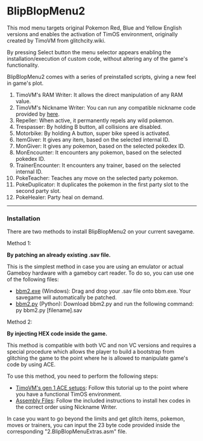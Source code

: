 # BlipBlopMenu2

This mod menu targets original Pokemon Red, Blue and Yellow English versions and enables the activation of TimOS environment, originally created by TimoVM from glitchcity.wiki.

By pressing Select button the menu selector appears enabling the installation/execution of custom code, without altering any of the game's functionality.

BlipBlopMenu2 comes with a series of preinstalled scripts, giving a new feel in game's plot.
<ol> 
<li> TimoVM's RAM Writer: It allows the direct manipulation of any RAM value.</li>
<li> TimoVM's Nickname Writer: You can run any compatible nickname code provided by <a href="https://glitchcity.wiki/wiki/Guides:Nickname_Writer_Codes">here</a>.</li>
<li> Repeller: When active, it permanently repels any wild pokemon.</li>
<li> Trespasser: By holding B button, all collisions are disabled.</li>
<li> Motorbike: By holding A button, super bike speed is activated.</li>
<li> ItemGiver: It gives any item, based on the selected internal ID.</li>
<li> MonGiver: It gives any pokemon, based on the selected pokedex ID.</li>
<li> MonEncounter: It encounters any pokemon, based on the selected pokedex ID.</li>
<li> TrainerEncounter: It encounters any trainer, based on the selected internal ID.</li>
<li> PokeTeacher: Teaches any move on the selected party pokemon.</li>
<li> PokeDuplicator: It duplicates the pokemon in the first party slot to the second party slot.</li>
<li> PokeHealer: Party heal on demand.</li>
</ol>

----


### Installation

There are two methods to install BlipBlopMenu2 on your current savegame.

Method 1:

**By patching an already existing .sav file.**

This is the simplest method in case you are using an emulator or actual Gameboy hardware with a gameboy cart reader.
To do so, you can use one of the following files:
- [bbm2.exe](https://github.com/M4n0zz/BlipBlopMenu2/releases/download/patcher-v1.1/bbm2.exe) (Windows): Drag and drop your .sav file onto bbm.exe. Your savegame will automatically be patched.
- [bbm2.py](https://github.com/M4n0zz/BlipBlopMenu2/releases/download/patcher-v1.1/bbm2.py) (Python): Download bbm2.py and run the following command: py bbm2.py [filename].sav


Method 2:

**By injecting HEX code inside the game.**

This method is compatible with both VC and non VC versions and requires a special procedure which allows the player to build a bootstrap from glitching the game to the point where he is allowed to manipulate game's code by using ACE.

To use this method, you need to perform the following steps:
- [TimoVM's gen 1 ACE setups](https://glitchcity.wiki/wiki/Guides:TimoVM%27s_gen_1_ACE_setups): Follow this tutorial up to the point where you have a functional TimOS environment.
- [Assembly Files](https://github.com/M4n0zz/BlipBlopMenu2/tree/main/Assembly%20files): Follow the included instructions to install hex codes in the correct order using Nickname Writer.


In case you want to go beyond the limits and get glitch items, pokemon, moves or trainers, you can input the 23 byte code provided inside the corresponding "2.BlipBlopMenuExtras.asm" file.

